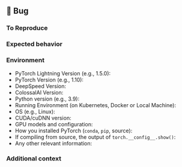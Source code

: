 ## 🐛 Bug

<!-- A clear and concise description of the bug. -->

### To Reproduce

<!-- FILL IN -->

### Expected behavior

<!-- FILL IN -->

### Environment

<!--
Please copy and paste the output from our environment collection script:
https://github.com/biomap-research/xTrimoMultimer/master/requirements/collect_env_details.py
(For security purposes, please check the contents of the script before running it)

You can get the script and run it with:

```bash
wget https://github.com/biomap-research/xTrimoMultimer/master/requirements/collect_env_details.py
python collect_env_details.py
```

<details>
  <summary>Details</summary>
    Paste the output here and move this toggle outside of the comment block.
</details>

You can also fill out the list below manually.
-->

- PyTorch Lightning Version (e.g., 1.5.0):
- PyTorch Version (e.g., 1.10):
- DeepSpeed Version:
- ColossalAI Version:
- Python version (e.g., 3.9):
- Running Environment (on Kubernetes, Docker or Local Machine):
- OS (e.g., Linux):
- CUDA/cuDNN version:
- GPU models and configuration:
- How you installed PyTorch (`conda`, `pip`, source):
- If compiling from source, the output of `torch.__config__.show()`:
- Any other relevant information:

### Additional context

<!-- Add any other context about the problem here. -->
